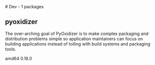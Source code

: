 <!-- dev.start --># Dev - 1 packages


## pyoxidizer

 The over-arching goal of PyOxidizer is to make complex packaging
 and distribution problems simple so application maintainers can
 focus on building applications instead of toiling with build
 systems and packaging tools.

<span class="badge arch">amd64</span> <span class="badge version">0.18.0</span>
<!-- dev.end -->
